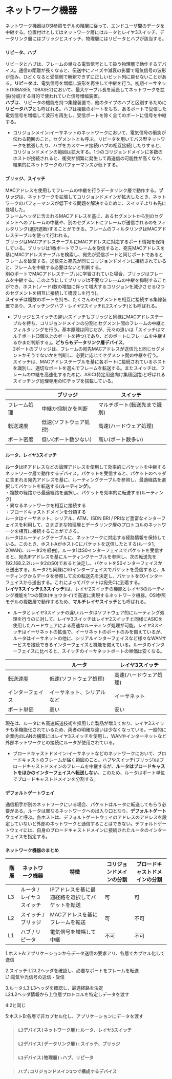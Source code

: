 # ネットワーク機器
ネットワーク機器はOSI参照モデルの階層に従って、エンドユーザ間のデータを中継する。位置付けとしてはネットワーク層にはルータとレイヤ3スイッチ、データリンク層にはブリッジとスイッチ、物理層にはリピータとハブが該当する。

### `リピータ、ハブ`
リピータとハブは、フレームの単なる電気信号として扱う物理層で動作するデバイス。通信の距離が長くなると、伝送中にノイズや減衰の影響で電気信号の波形が歪み、ひどくなると受信側で解釈できずに正しいビット列に戻せないことがある。**リピータ**は、電気信号を増幅し波形を再生して中継を行う。初期イーサネット(10BASE5, 10BASE2)において、最大ケーブル長を延長してネットワークを拡張(分岐)する目的で使われていた信号増幅装置。  
**ハブ**は、リピータの機能を持つ集線装置で、他のタイプのハブと区別するために**リピータハブ**とも呼ばれる。ハブは複数のポートをもち、あるポートで受信した電気信号を増幅して波形を再生し、受信ポートを除く全てのポートに信号を中継する。
- コリジョンメイン:イーサネットのネットワークにおいて、電気信号の衝突が伝わる範囲のこと。セグメントとも呼ぶ。リピータを用いてバス型ネットワークを拡張したり、ハブをカスケード接続(ハブの相互接続)したりすると、コリジョンドメインの範囲は拡大する。1つのコリジョンドメインに多数のホストが接続されると、衝突が頻繁に発生して再送信の可能性が高くなり、結果的にネットワークのパフォーマンスが低下する。

### `ブリッジ、スイッチ`
MACアドレスを使用してフレームの中継を行うデータリンク層で動作する。**ブリッジ**は、ネットワークを拡張してコリジョンドメインが拡大したとき、ネットワークのパフォーマンスが低下する問題を解決するために、スイッチよりも先に登場した。  
フレームヘッダに含まれるMACアドレスを基に、あるセグメントから別のセグメントへのフレームの中継や、別のセグメントにフレームが送信されるのをフィルタリング(選択遮断)することができる。フレームのフィルタリングはMACアドレステーブルを使って行われる。  
ブリッジはMACアドレステーブルにMACアドレスに対応するポート情報を保持している。ブリッジは1番ポートでフレームを受信すると、宛先MACアドレスを基にMACアドレステーブルを検索し、宛先が受信ポートと同じポートであるとフレームを破棄する。送信先と宛先が同じコリジョンドメインに接続されていると、フレームを中継する必要はないと判断する。  
別のポートでMACアドレステーブルに学習されていた場合、ブリッジはフレームを中継する。このようにしてブリッジは不要なフレームの中継を抑制することができ、ホスト(ノード)数の増加に伴って増大するコリジョンを減少させる(2つのセグメントを相互に接続して橋渡しを行う)。  
**スイッチ**は複数のポートを持ち、たくさんのセグメントを相互に接続する集線装置であり、スイッチングハブ・レイヤ2スイッチ(L2スイッチ)とも呼ばれる。
- ブリッジとスイッチの違い:スイッチもブリッジと同様にMACアドレステーブルを持ち、コリジョンドメインの分割とセグメント間のフレームの中継とフィルタリングを行う。基本原理は同じだが、元々の違いは「スイッチはマルチポート(3個以上のポートを持つ)であり、どのポートにフレームを中継するかまだ判断する」。**どちらもデータリンク層デバイス**。  
2ポートのブリッジは、フレームの宛先MACアドレスが送信元と同じセグメントかそうでないかを判断し、必要に応じてセグメント間の中継を行う。  
スイッチは、MACアドレステーブルを基に各ポートに接続されているホストを識別し、適切なポートを選んでフレームを転送する。またスイッチは、フレームの中継を高速化するために、ASIC(特定用途向け集積回路)と呼ばれるスイッチング処理専用のICチップを搭載している。

|          |ブリッジ            |スイッチ                |
|----------|------------------|-----------------------|
|フレーム処理|中継か抑制かを判断   |マルチポート(転送先まで識別)|
|転送速度   |低速(ソフトウェア処理)|高速(ハードウェア処理)    |
|ポート密度 |低い(ポート数少ない)  |高い(ポート数多い)        |

### `ルータ、レイヤ3スイッチ`
**ルータ**はIPアドレスなどの論理アドレスを使用して効率的にパケットを中継するネットワーク層で動作するデバイス。パケットを受信すると、パケットのヘッダに含まれる宛先アドレスを基に、ルーティングテーブルを参照し、最適経路を選択してパケットを転送する(**ルーティング**)。  
・複数の経路から最適経路を選択し、パケットを効率的に転送する(ルーティング)  
・異なるネットワークを相互に接続する  
・ブロードキャストドメインを分類する  
ルータはイーサネット、シリアル、ATM、ISDN BRI / PRIなど豊富なインターフェイスを利用して、さまざまな物理層とデータリンク層のプロトコルのネットワークを相互に接続することができる。  
ルータはルーティングテーブルに、ネットワークに対応する経路情報を保持している。このとき、ホストAがホストCにパケットを送信したとする(ルータ1, 2(WAN)、ルータ2を経由)。ルータ1はS0インターフェイスでパケットを受信すると、宛先IPアドレスを基にルーティングテーブルを参照し、次の転送先を192.168.2.2(ルータ2のS0)であると決定し、パケットをS0インターフェイスから送出する。ルータ2も同様にS0インターフェイスでパケットを受信すると、ルーティングからデータを参照して次の転送先を決定し、パケットをE0インターフェイスから送出する。これによってパケットは宛先Cに到着する。  
**レイヤ3スイッチ**(**L3スイッチ**)は、レイヤ2スイッチの機能とレイヤ3のルーティング機能を1つの筺体(キョウタイ)で高速に実現するネットワーク機器。OSI参照モデルの複数層で動作するため、**マルチレイヤスイッチ**とも呼ばれる。
- ルータとレイヤ3スイッチの違い:ルータはソフトウェア的にルーティング処理を行うのに対して、レイヤ3スイッチはレイヤ2スイッチと同様にASICを使用したハードウェアによる高速なルーティング処理が可能。レイヤ3スイッチはイーサネットの拡張で、イーサネットのポートのみを備えているが、ルータはイーサネットの他に、シリアルインターフェイスなど様々なWANサービスを接続できるインターフェイスと機能を備えている。ルータのインターフェイスに比べると、スイッチのイーサネットポートの単価は安くなる。

|             |ルータ                 |レイヤ3スイッチ     |
|-------------|----------------------|------------------|
|転送速度       |低速(ソフトウェア処理)  |高速(ハードウェア処理)|
|インターフェイス|イーサネット、シリアルなど|イーサネット        |
|ポート単価     |高い                  |安い               |

現在は、ルータにも高速転送技術を採用した製品が増えており、レイヤ3スイッチも多機能化されているため、両者の明確な違いは少なくなっている。一般的に企業内のLANの構築にはレイヤ3スイッチを使用し、WANやインターネットなど外部ネットワークとの接続にルータが使用されている。
- ブロードキャストドメイン:イーサネットなどのネットワークにおいて、ブロードキャストのフレームが届く範囲のこと。ハブやスイッチ(ブリッジ)はブロードキャストドメインのフレームを中継するが、**ルータはブロードキャストをほかのインターフェイスへ転送しない**。このため、ルータはポート単位でブロードキャストドメインを分割する。

### `デフォルトゲートウェイ`
通信相手が別のネットワークにいる場合、パケットはルータに転送してもらう必要がある。ルータは異なるネットワークへの出入り口となり、**デフォルトゲートウェイ**と呼ぶ。各ホストは、デフォルトゲートウェイのアドレスのアドレスを設定していないと外部のネットワークと通信することはできない。デフォルトゲートウェイには、自身のブロードキャストドメインに接続されたルータのインターフェイスを指定する。

### `ネットワーク機器のまとめ`
|階層|ネットワーク機器        |特徴                                    |コリジョンドメインの分割|ブロードキャストドメインの分割|
|---|---------------------|----------------------------------------|--------------------|-------------------------|
|L3 |ルータ / レイヤ３スイッチ|IPアドレスを基に最適経路を選択してパケットを転送|可                  |可                       |
|L2 |スイッチ / ブリッジ     |MACアドレスを基にフレームを転送              |可                  |不可                      |
|L1 |ハブ / リピータ        |電気信号を増幅して中継                      |不可                 |不可                      |

1.ホストA:アプリケーションからデータ送信の要求アリ、各層でカプセル化して送信  

2.スイッチ:L2:L2ヘッダを確認し、必要なポートをフレームを転送  
L1:電気や光信号の送信・受信  

3.ルータ:L3:L3ヘッダを確認し、最適経路を決定  
L2:L2ヘッダ情報から上位層プロトコルを特定しデータを渡す  

4:2と同じ  

5:ホストB:各層で非カプセル化し、アプリケーションにデータを渡す

> ### `L3デバイス(ネットワーク層):ルータ、レイヤ3スイッチ`
> ### `L2デバイス(データリンク層):スイッチ、ブリッジ`
> ### `L1デバイス(物理層):ハブ、リピータ`

> ### `ハブ:コリジョンドメイン1つで構成するデバイス`
